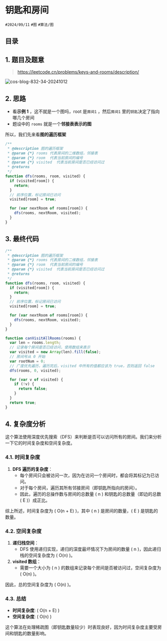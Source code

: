 
# 钥匙和房间


`#2024/09/11` `#图` `#算法/图` 


## 目录
<!-- toc -->
 ## 1. 题目及题意 

> https://leetcode.cn/problems/keys-and-rooms/description/

![cos-blog-832-34-20241012](https://blog-1310531898.cos.ap-beijing.myqcloud.com/832-34-20241012/Pasted%20image%2020240911065626.png)

## 2. 思路

- 看**示例 1** ，这不就是一个图吗，root 是`房间1` ，然后`房间1` 里的`钥匙`决定了指向哪几个房间
- 题设中的 `rooms` 就是一个**邻接表表示的图**

所以，我们先来看**图的遍历框架**

```javascript
/**
 * @description 图的遍历框架
 * @param {*} rooms 代表房间的二维数组，邻接表
 * @param {*} room  代表当前房间的编号
 * @param {*} visited  代表当前房间是否已经访问过
 * @returns
 */
function dfs(rooms, room, visited) {
  if (visited[room]) {
    return;
  }
  // 前序位置，标记房间已访问
  visited[room] = true;

  for (var nextRoom of rooms[room]) {
    dfs(rooms, nextRoom, visited);
  }
}
```

## 3. 最终代码

```javascript
/**
 * @description 图的遍历框架
 * @param {*} rooms 代表房间的二维数组，邻接表
 * @param {*} room  代表当前房间的编号
 * @param {*} visited  代表当前房间是否已经访问过
 * @returns
 */
function dfs(rooms, room, visited) {
  if (visited[room]) {
    return;
  }
  // 前序位置，标记房间已访问
  visited[room] = true;

  for (var nextRoom of rooms[room]) {
    dfs(rooms, nextRoom, visited);
  }
}

function canVisitAllRooms(rooms) {
  var len = rooms.length;
  // 记录每个房间是否已经访问，使用数组来表示
  var visited = new Array(len).fill(false);
  // 房间号从 0 开始
  var rootNum = 0;
  // 广度优先遍历，遍历完后，visited 中所有的值都应该为 true，否则返回 false
  dfs(rooms, 0, visited);

  for (var v of visited) {
    if (!v) {
      return false;
    }
  }
  return true;
}

```


## 4. 复杂度分析

这个算法使用深度优先搜索（DFS）来判断是否可以访问所有的房间。我们来分析一下它的时间复杂度和空间复杂度。

### 4.1. 时间复杂度

1. **DFS 遍历的复杂度**：
   - 每个房间只会被访问一次，因为在访问一个房间时，都会将其标记为已访问。
   - 对于每个房间，遍历其所有邻接房间（即钥匙所指向的房间）。
   - 因此，遍历的总操作数与房间的总数量 \( n \) 和钥匙的总数量（即边的总数 \( E \)）成正比。

综上所述，时间复杂度为 \( O(n + E) \)，其中 \( n \) 是房间的数量，\( E \) 是钥匙的数量。

### 4.2. 空间复杂度

1. **递归栈空间**：
   - DFS 使用递归实现，递归的深度最坏情况下为房间的数量 \( n \)，因此递归栈的空间复杂度为 \( O(n) \)。
2. **visited 数组**：
   - 需要一个大小为 \( n \) 的数组来记录每个房间是否被访问过，空间复杂度为 \( O(n) \)。

因此，总的空间复杂度为 \( O(n) \)。

### 4.3. 总结

- **时间复杂度**: \( O(n + E) \)
- **空间复杂度**: \( O(n) \)

这个算法在处理稀疏图（即钥匙数量较少）时表现良好，因为时间复杂度主要受房间和钥匙的数量影响。


